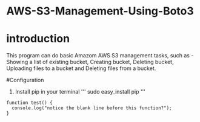 # AWS-S3-Management-Using-Boto3

# introduction
This program can do basic Amazom AWS S3 management tasks, such as - Showing a list of existing bucket, Creating bucket, Deleting bucket, Uploading files to a bucket and Deleting files from a bucket.

#Configuration
1. Install pip in your terminal
'''
sudo easy_install pip
'''
```
function test() {
  console.log("notice the blank line before this function?");
}
```

